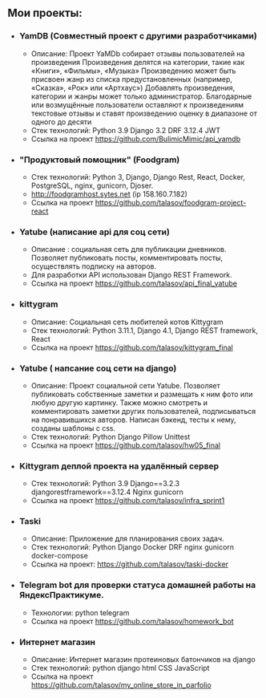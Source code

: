 ## Мои проекты: 



* ### YamDB (Совместный проект с другими разработчиками)
  - Описание: Проект YaMDb собирает отзывы пользователей на произведения Произведения делятся на категории, такие как «Книги», «Фильмы», «Музыка» Произведению может быть присвоен жанр из списка предустановленных (например, «Сказка», «Рок» или «Артхаус») Добавлять произведения, категории и жанры может только администратор. Благодарные или возмущённые пользователи оставляют к произведениям текстовые отзывы и ставят произведению оценку в диапазоне от одного до десяти
  - Стек технологий: Python 3.9 Django 3.2 DRF 3.12.4 JWT
  - Ссылка на проект https://github.com/BulimicMimic/api_yamdb

* ### "Продуктовый помощник" (Foodgram)
  - Стек технологий: Python 3, Django, Django Rest, React, Docker, PostgreSQL, nginx, gunicorn, Djoser.
  - http://foodgramhost.sytes.net (ip 158.160.7.182)
  - Ссылка на проект https://github.com/talasov/foodgram-project-react

* ### Yatube (написание api для соц сети)
  - Описание : социальная сеть для публикации дневников. Позволяет публиковать посты, комментировать посты, осуществлять подписку на авторов.
  - Для разработки API использован Django REST Framework.
  - Ссылка на проект https://github.com/talasov/api_final_yatube

* ### kittygram
   - Описание: Социальная сеть любителей котов Kittygram
   - Стек технологий: Python 3.11.1, Django 4.1, Django REST framework, React
   - Ссылка на проект https://github.com/talasov/kittygram_final

* ### Yatube ( напсание соц сети на django)
  - Описание: Проект социальной сети Yatube. Позволяет публиковать собственные заметки и размещать к ним фото или любую другую картинку. Также можно смотреть и комментировать заметки других пользователей, подписываться на понравившихся авторов. Написан бэкенд, тесты к нему, созданы шаблоны с css.
  - Стек технологий: Python Django Pillow Unittest
  - Ссылка на проект https://github.com/talasov/hw05_final

* ### Kittygram деплой проекта на удалённый сервер
  - Стек технологий: Python 3.9 Django==3.2.3 djangorestframework==3.12.4 Nginx gunicorn
  - Ссылка на проект https://github.com/talasov/infra_sprint1

* ### Taski
  - Описание: Приложение для планирования своих задач.
  - Стек технологий: Python Django Docker DRF nginx gunicorn docker-compose
  - Ссылка на проект: https://github.com/talasov/taski-docker

* ###  Telegram bot для проверки статуса домашней работы на ЯндексПрактикуме.
  - Технологии: python telegram
  - Cсылка на проект https://github.com/talasov/homework_bot

* ### Интернет магазин
  - Описание: Интернет магазин протеиновых батончиков на django
  - Стек технологий: python django html CSS JavaScript 
  - Ссылка на проект https://github.com/talasov/my_online_store_in_parfolio
